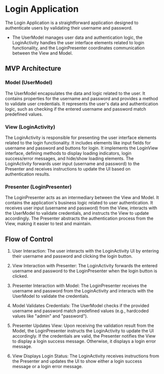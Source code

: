# Login Application
The Login Application is a straightforward application designed to authenticate users by validating their username and password.
- The UserModel manages user data and authentication logic, the LoginActivity handles the user interface elements related to login functionality, and the LoginPresenter coordinates communication between the View and Model.

## MVP Architecture
### Model (UserModel)
The UserModel encapsulates the data and logic related to the user. It contains properties for the username and password and provides a method to validate user credentials.
It represents the user's data and authentication logic, such as checking if the entered username and password match predefined values.

### View (LoginActivity)
The LoginActivity is responsible for presenting the user interface elements related to the login functionality. It includes elements like input fields for username and password and buttons for login.
It implements the LoginView interface, defining methods to display loading indicators, login success/error messages, and hide/show loading elements.
The LoginActivity forwards user input (username and password) to the Presenter and receives instructions to update the UI based on authentication results.

### Presenter (LoginPresenter)
The LoginPresenter acts as an intermediary between the View and Model. It contains the application's business logic related to user authentication.
It receives user input (username and password) from the View, interacts with the UserModel to validate credentials, and instructs the View to update accordingly.
The Presenter abstracts the authentication process from the View, making it easier to test and maintain.

## Flow of Control
1) User Interaction:
The user interacts with the LoginActivity UI by entering their username and password and clicking the login button.

2) View Interaction with Presenter:
The LoginActivity forwards the entered username and password to the LoginPresenter when the login button is clicked.

3) Presenter Interaction with Model:
The LoginPresenter receives the username and password from the LoginActivity and interacts with the UserModel to validate the credentials.

4) Model Validates Credentials:
The UserModel checks if the provided username and password match predefined values (e.g., hardcoded values like "admin" and "password").

5) Presenter Updates View:
Upon receiving the validation result from the Model, the LoginPresenter instructs the LoginActivity to update the UI accordingly.
If the credentials are valid, the Presenter notifies the View to display a login success message. Otherwise, it displays a login error message.

6) View Displays Login Status:
The LoginActivity receives instructions from the Presenter and updates the UI to show either a login success message or a login error message.
